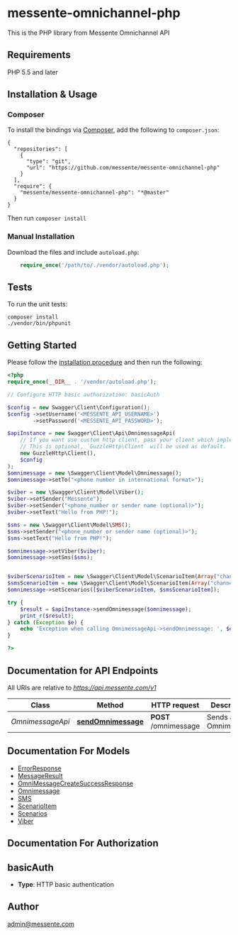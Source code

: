 # messente-omnichannel-php
This is the PHP library from Messente Omnichannel API


## Requirements

PHP 5.5 and later

## Installation & Usage
### Composer

To install the bindings via [Composer](http://getcomposer.org/), add the following to `composer.json`:

```
{
  "repositories": [
    {
      "type": "git",
      "url": "https://github.com/messente/messente-omnichannel-php"
    }
  ],
  "require": {
    "messente/messente-omnichannel-php": "*@master"
  }
}
```

Then run `composer install`

### Manual Installation

Download the files and include `autoload.php`:

```php
    require_once('/path/to/./vendor/autoload.php');
```

## Tests

To run the unit tests:

```
composer install
./vendor/bin/phpunit
```

## Getting Started

Please follow the [installation procedure](#installation--usage) and then run the following:

```php
<?php
require_once(__DIR__ . '/vendor/autoload.php');

// Configure HTTP basic authorization: basicAuth

$config = new Swagger\Client\Configuration();
$config ->setUsername('<MESSENTE_API_USERNAME>')
        ->setPassword('<MESSENTE_API_PASSWORD>');

$apiInstance = new Swagger\Client\Api\OmnimessageApi(
    // If you want use custom http client, pass your client which implements `GuzzleHttp\ClientInterface`.
    // This is optional, `GuzzleHttp\Client` will be used as default.
    new GuzzleHttp\Client(),
    $config
);
$omnimessage = new \Swagger\Client\Model\Omnimessage();
$omnimessage->setTo("<phone number in international format>");

$viber = new \Swagger\Client\Model\Viber();
$viber->setSender("Messente");
$viber->setSender("<phone_number or sender name (optional)>");
$viber->setText("Hello from PHP!");

$sms = new \Swagger\Client\Model\SMS();
$sms->setSender("<phone_number or sender name (optional)>");
$sms->setText("Hello from PHP!");

$omnimessage->setViber($viber);
$omnimessage->setSms($sms);


$viberScenarioItem = new \Swagger\Client\Model\ScenarioItem(Array("channel"=> "viber"));
$smsScenarioItem = new \Swagger\Client\Model\ScenarioItem(Array("channel"=> "sms"));
$omnimessage->setScenarios([$viberScenarioItem, $smsScenarioItem]);

try {
    $result = $apiInstance->sendOmnimessage($omnimessage);
    print_r($result);
} catch (Exception $e) {
    echo 'Exception when calling OmnimessageApi->sendOmnimessage: ', $e->getMessage(), PHP_EOL;
}

?>
```

## Documentation for API Endpoints

All URIs are relative to *https://api.messente.com/v1*

Class | Method | HTTP request | Description
------------ | ------------- | ------------- | -------------
*OmnimessageApi* | [**sendOmnimessage**](docs/Api/OmnimessageApi.md#sendomnimessage) | **POST** /omnimessage | Sends an Omnimessage


## Documentation For Models

 - [ErrorResponse](docs/Model/ErrorResponse.md)
 - [MessageResult](docs/Model/MessageResult.md)
 - [OmniMessageCreateSuccessResponse](docs/Model/OmniMessageCreateSuccessResponse.md)
 - [Omnimessage](docs/Model/Omnimessage.md)
 - [SMS](docs/Model/SMS.md)
 - [ScenarioItem](docs/Model/ScenarioItem.md)
 - [Scenarios](docs/Model/Scenarios.md)
 - [Viber](docs/Model/Viber.md)


## Documentation For Authorization


## basicAuth

- **Type**: HTTP basic authentication


## Author

admin@messente.com


